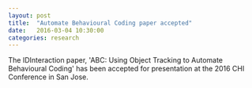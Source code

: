 ```yaml
---
layout: post
title:  "Automate Behavioural Coding paper accepted"
date:   2016-03-04 10:30:00
categories: research
---
```


The IDInteraction paper, 'ABC: Using Object Tracking to Automate Behavioural Coding' has been accepted for presentation at the 2016 CHI Conference in San Jose.
